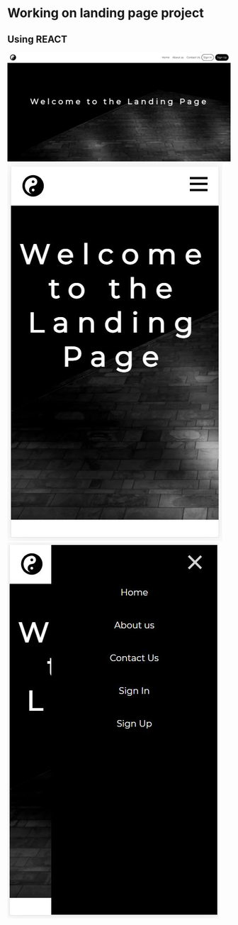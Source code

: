 # Working on landing page project

## Using REACT

![](visual.jpg)
![](mobile.JPG) ![](mobilemenu.JPG)

